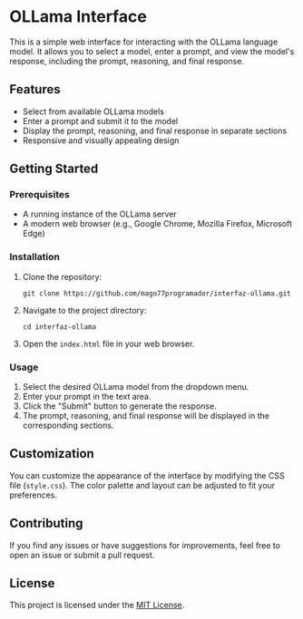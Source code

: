 # OLLama Interface

This is a simple web interface for interacting with the OLLama language model. It allows you to select a model, enter a prompt, and view the model's response, including the prompt, reasoning, and final response.

## Features

- Select from available OLLama models
- Enter a prompt and submit it to the model
- Display the prompt, reasoning, and final response in separate sections
- Responsive and visually appealing design

## Getting Started

### Prerequisites

- A running instance of the OLLama server
- A modern web browser (e.g., Google Chrome, Mozilla Firefox, Microsoft Edge)

### Installation

1. Clone the repository:

   ```
   git clone https://github.com/mago77programador/interfaz-ollama.git
   ```

2. Navigate to the project directory:

   ```
   cd interfaz-ollama
   ```

3. Open the `index.html` file in your web browser.

### Usage

1. Select the desired OLLama model from the dropdown menu.
2. Enter your prompt in the text area.
3. Click the "Submit" button to generate the response.
4. The prompt, reasoning, and final response will be displayed in the corresponding sections.

## Customization

You can customize the appearance of the interface by modifying the CSS file (`style.css`). The color palette and layout can be adjusted to fit your preferences.

## Contributing

If you find any issues or have suggestions for improvements, feel free to open an issue or submit a pull request.

## License

This project is licensed under the [MIT License](LICENSE).
